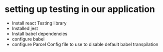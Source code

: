 # setting up testing in our application

- Install react Testing library
- Installed jest
- Install babel dependencies
- configure babel
- configure Parcel Config file to use to disable default babel transpilation
